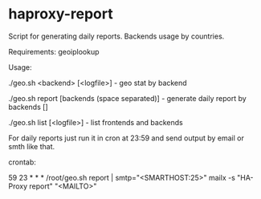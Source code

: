 # haproxy-report

Script for generating daily reports. Backends usage by countries.

Requirements: geoiplookup

Usage:

./geo.sh \<backend> [\<logfile>] - geo stat by backend
  
./geo.sh report [backends (space separated)] - generate daily report by backends [<logfile>]
  
./geo.sh list [\<logfile>] - list frontends and backends
  
For daily reports just run it in cron at 23:59 and send output by email or smth like that.

crontab:

59 23 * * * /root/geo.sh report | smtp="\<SMARTHOST:25>" mailx -s "HA-Proxy report" "\<MAILTO>"
